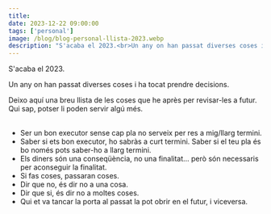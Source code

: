 ```yaml
---
title: 
date: 2023-12-22 09:00:00
tags: ['personal']
image: /blog/blog-personal-llista-2023.webp
description: "S'acaba el 2023.<br>Un any on han passat diverses coses i ha tocat prendre decisions.<br>Deixo aquí una breu llista de les coses que he après per revisar-les a futur. Per altra banda, potser li poden servir algú més."
---
```


S'acaba el 2023.

Un any on han passat diverses coses i ha tocat prendre decisions.



Deixo aquí una breu llista de les coses que he après per revisar-les a futur. Qui sap, potser li poden servir algú més.
<br>
<br>
- Ser un bon executor sense cap pla no serveix per res a mig/llarg termini.
- Saber si ets bon executor, ho sabràs a curt termini. Saber si el teu pla és bo només pots saber-ho a llarg termini.
- Els diners són una conseqüència, no una finalitat... però són necessaris per aconseguir la finalitat.
- Si fas coses, passaran coses.
- Dir que no, és dir no a una cosa.
- Dir que si, és dir no a moltes coses.
- Qui et va tancar la porta al passat la pot obrir en el futur, i viceversa.


